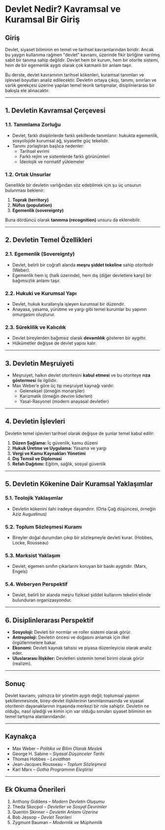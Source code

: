 # Devlet Nedir? Kavramsal ve Kuramsal Bir Giriş

## Giriş

Devlet, siyaset biliminin en temel ve tarihsel kavramlarından biridir. Ancak bu yaygın kullanıma rağmen "devlet" kavramı, üzerinde fikir birliğine varılmış sabit bir tanıma sahip değildir. Devlet hem bir kurum, hem bir otorite sistemi, hem de bir egemenlik aygıtı olarak çok katmanlı bir anlam taşır.

Bu derste, devlet kavramının tarihsel kökenleri, kuramsal tanımları ve işlevsel boyutları analiz edilecektir. Devletin ortaya çıkışı, tanımı, sınırları ve varlık gerekçesi üzerine yapılan temel teorik tartışmalar, disiplinlerarası bir bakışla ele alınacaktır.

---

## 1. Devletin Kavramsal Çerçevesi

### 1.1. Tanımlama Zorluğu

- Devlet, farklı disiplinlerde farklı şekillerde tanımlanır: hukukta egemenlik, sosyolojide kurumsal ağ, siyasette güç tekelidir.
- Tanımı zorlaştıran başlıca nedenler:
  - Tarihsel evrimi
  - Farklı rejim ve sistemlerde farklı görünümleri
  - İdeolojik ve normatif yüklemeler

### 1.2. Ortak Unsurlar

Genellikle bir devletin varlığından söz edebilmek için şu üç unsurun bulunması beklenir:

1. **Toprak (territory)**
2. **Nüfus (population)**
3. **Egemenlik (sovereignty)**

Buna dördüncü olarak **tanınma (recognition)** unsuru da eklenebilir.

---

## 2. Devletin Temel Özellikleri

### 2.1. Egemenlik (Sovereignty)

- Devlet, belirli bir coğrafi alanda **meşru şiddet tekeline** sahip otoritedir (Weber).
- Egemenlik hem iç (halk üzerinde), hem dış (diğer devletlere karşı) bir bağımsızlık anlamı taşır.

### 2.2. Hukuki ve Kurumsal Yapı

- Devlet, hukuk kurallarıyla işleyen kurumsal bir düzendir.
- Anayasa, yasama, yürütme ve yargı gibi temel kurumlar bu yapının omurgasını oluşturur.

### 2.3. Süreklilik ve Kalıcılık

- Devlet bireylerden bağımsız olarak **devamlılık** gösteren bir aygıttır.
- Hükümetler değişse de devlet yapısı kalır.

---

## 3. Devletin Meşruiyeti

- Meşruiyet, halkın devlet otoritesini **kabul etmesi** ve bu otoriteye **rıza göstermesi** ile ilgilidir.
- Max Weber’e göre üç tip meşruiyet kaynağı vardır:
  - Geleneksel (örneğin monarşiler)
  - Karizmatik (örneğin devrim liderleri)
  - Yasal-Rasyonel (modern anayasal devletler)

---

## 4. Devletin İşlevleri

Devletin temel işlevleri tarihsel olarak değişse de şunlar temel kabul edilir:

1. **Düzen Sağlama:** İç güvenlik, kamu düzeni
2. **Hukuk Üretme ve Uygulama:** Yasama ve yargı
3. **Vergi ve Kamu Kaynakları Yönetimi**
4. **Dış Temsil ve Diplomasi**
5. **Refah Dağıtımı:** Eğitim, sağlık, sosyal güvenlik

---

## 5. Devletin Kökenine Dair Kuramsal Yaklaşımlar

### 5.1. Teolojik Yaklaşımlar

- Devletin kökenini ilahi iradeye dayandırır. (Orta Çağ düşüncesi, örneğin Aziz Augustinus)

### 5.2. Toplum Sözleşmesi Kuramı

- Bireyler doğal durumdan çıkıp bir sözleşmeyle devleti kurar. (Hobbes, Locke, Rousseau)

### 5.3. Marksist Yaklaşım

- Devlet, egemen sınıfın çıkarlarını koruyan bir baskı aygıtıdır. (Marx, Engels)

### 5.4. Weberyen Perspektif

- Devlet, belirli bir alanda meşru fiziksel şiddet kullanımı tekelini elinde bulunduran organizasyondur.

---

## 6. Disiplinlerarası Perspektif

- **Sosyoloji:** Devleti bir normlar ve roller sistemi olarak görür.
- **Antropoloji:** Devletin öncesi ve doğasını anlamak için ilkel örgütlenmelere bakar.
- **Ekonomi:** Devleti kaynak tahsisi ve piyasa düzenleyicisi olarak analiz eder.
- **Uluslararası İlişkiler:** Devletleri sistemin temel birimi olarak görür (realizm).

---

## Sonuç

Devlet kavramı, yalnızca bir yönetim aygıtı değil; toplumsal yapının şekillenmesinde, birey-devlet ilişkilerinin tanımlanmasında ve siyasal otoritenin dayanaklarının inşasında merkezi bir role sahiptir. Devletin ne olduğu, nasıl işlediği ve kimin için var olduğu soruları siyaset biliminin en temel tartışma alanlarındandır.

---

## Kaynakça

- Max Weber – _Politika ve Bilim Olarak Meslek_
- George H. Sabine – _Siyasal Düşünceler Tarihi_
- Thomas Hobbes – _Leviathan_
- Jean-Jacques Rousseau – _Toplum Sözleşmesi_
- Karl Marx – _Gotha Programının Eleştirisi_

---

## Ek Okuma Önerileri

1. Anthony Giddens – _Modern Devletin Oluşumu_
2. Theda Skocpol – _Devletler ve Sosyal Devrimler_
3. Quentin Skinner – _Devletin Anlamı Üzerine_
4. Bob Jessop – _Devlet Teorileri_
5. Zygmunt Bauman – _Modernlik ve Müphemlik_
